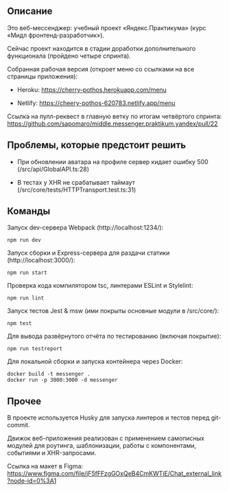 ## Описание

Это веб-мессенджер: учебный проект «Яндекс.Практикума» (курс «Мидл фронтенд-разработчик»). 

Сейчас проект находится в стадии доработки дополнительного функционала (пройдено четыре спринта).

Собранная рабочая версия (откроет меню со ссылками на все страницы приложения):

- Heroku: https://cherry-pothos.herokuapp.com/menu

- Netlify: https://cheery-pothos-620783.netlify.app/menu 

Ссылка на пулл-реквест в главную ветку по итогам четвёртого спринта: https://github.com/sapomaro/middle.messenger.praktikum.yandex/pull/22

## Проблемы, которые предстоит решить

- При обновлении аватара на профиле сервер кидает ошибку 500 (/src/api/GlobalAPI.ts:28)

- В тестах у XHR не срабатывает таймаут (/src/core/tests/HTTPTransport.test.ts:31)

## Команды

Запуск dev-сервера Webpack (http://localhost:1234/): 

    npm run dev

Запуск сборки и Express-сервера для раздачи статики (http://localhost:3000/):

    npm run start

Проверка кода компилятором tsc, линтерами ESLint и Stylelint:

    npm run lint

Запуск тестов Jest & msw (ими покрыты основные модули в /src/core/):

    npm test

Для вывода развёрнутого отчёта по тестированию (включая покрытие):

    npm run testreport

Для локальной сборки и запуска контейнера через Docker:

    docker build -t messenger .
    docker run -p 3000:3000 -d messenger

## Прочее

В проекте используется Husky для запуска линтеров и тестов перед git-commit.

Движок веб-приложения реализован с применением самописных модулей для роутинга, шаблонизации, работы с компонентами, событиями и XHR-запросами.

Ссылка на макет в Figma: https://www.figma.com/file/jF5fFFzgGOxQeB4CmKWTiE/Chat_external_link?node-id=0%3A1 
